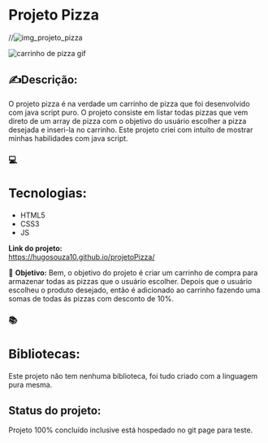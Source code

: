 ## <h1>Projeto Pizza</h1>

//![img_projeto_pizza](https://user-images.githubusercontent.com/51915862/135942341-bec02987-3149-48e7-ab4a-fb8a8e57bda1.png)

![carrinho de pizza gif](https://user-images.githubusercontent.com/51915862/135943009-bb6232a2-9770-4520-9404-ff852df9c9cc.gif)


### <h2> ✍️**Descrição:</h2>**

O projeto pizza é na verdade um carrinho de pizza que foi desenvolvido com java script puro. O projeto consiste em listar todas pizzas que vem direto de um array de pizza com o objetivo do usuário escolher a pizza desejada e inseri-la no carrinho. Este projeto criei com intuito de mostrar minhas habilidades com java script.

### 💻  **<h2>Tecnologias:</h2>**

  <ul>
    <li>HTML5</li>
    <li>CSS3</li>
     <li>JS</li>
  </ul>


**<strong>Link do projeto:</strong>**  
   https://hugosouza10.github.io/projetoPizza/

🎯 **Objetivo:**  Bem, o objetivo do projeto é criar um carrinho de compra para armazenar todas as pizzas que o usuário escolher. Depois que o usuário escolheu o produto desejado, então é adicionado ao carrinho fazendo uma somas de todas ás pizzas com desconto de 10%.

### 📚**<h2>Bibliotecas:</h2>**

Este projeto não tem nenhuma biblioteca, foi tudo criado com a linguagem pura mesma.

**<h2>Status do projeto:</h2>**

Projeto 100% concluído inclusive está hospedado no git page para teste.

